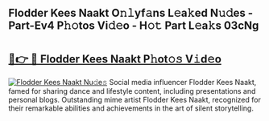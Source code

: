## Flodder Kees Naakt O𝚗𝚕yf𝚊ns L𝚎a𝚔ed N𝚞𝚍es - Part-Ev4 P𝚑𝚘tos Vi𝚍𝚎o - H𝚘𝚝 Part L𝚎a𝚔s 03cNg

# <h2><a href="http://kfddq2.oniu.top/?m=Flodder+Kees+Naakt">🔗👉 🔴 Flodder Kees Naakt P𝚑ot𝚘𝚜 V𝚒d𝚎o</a></h2>

[![Flodder Kees Naakt Nu𝚍e𝚜](https://i.imgur.com/0qMVB7G.gif)](http://kfddq2.oniu.top/?m=Flodder+Kees+Naakt)
Social media influencer Flodder Kees Naakt, famed for sharing dance and lifestyle content, including presentations and personal blogs. Outstanding mime artist Flodder Kees Naakt, recognized for their remarkable abilities and achievements in the art of silent storytelling.  
